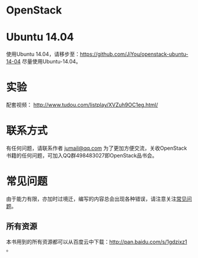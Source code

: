 OpenStack
=========

# Ubuntu 14.04
使用Ubuntu 14.04，请移步至：https://github.com/JiYou/openstack-ubuntu-14-04
尽量使用Ubuntu-14.04。


# 实验

配套视频：
http://www.tudou.com/listplay/XVZuh9OC1eg.html/

# 联系方式
有任何问题，请联系作者 jumail@qq.com
为了更加方便交流，关收OpenStack书籍的任何问题，可加入QQ群498483027即OpenStack品书会。

# 常见问题

由于能力有限，亦加时过境迁，编写的内容总会出现各种错误，请注意关注[常见问题](https://github.com/JiYou/openstack/blob/master/qa.md)。

## 所有资源
本书用到的所有资源都可以从百度云中下载：http://pan.baidu.com/s/1gdzixz1 。
